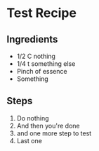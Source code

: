 # Test Recipe

## Ingredients
- 1/2 C nothing
- 1/4 t something else
- Pinch of essence
- Something

## Steps
1. Do nothing
2. And then you're done
3. and one more step to test
4. Last one
